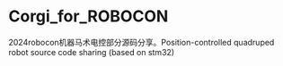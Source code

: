 # Corgi_for_ROBOCON
2024robocon机器马术电控部分源码分享。Position-controlled quadruped robot source code sharing (based on stm32)
